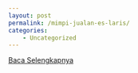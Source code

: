 ```yaml
---
layout: post
permalink: /mimpi-jualan-es-laris/
categories:
    - Uncategorized
---
```


[Baca Selengkapnya](/03)